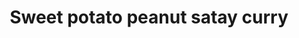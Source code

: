 ---
title: Sweet potato peanut satay curry
categories: dinner
featured_image: /images/recipes/sweetpotatopeanutsataycurry.jpeg
recipe:
  servings: 4
  ingredients_markdown: |-
    * 2 large sweet potatoes, peeled and chopped into chunks
    * 1 tbsp vegetable oil
    * 1 onion, finely chopped
    * 2 garlic cloves, crushed
    * 1 tsp dried chilli flakes
    * 2 heaped tsp mild curry powder
    * 2 tbsp tomato puree
    * 5 tbsp (70g) smooth peanut butter 
    * 400ml vegetable stock
    * 1 400g can chickpeas, drained and rinsed
    * Large handful of spinach
    * Juice of 1 lime
    * Sea salt & freshly ground black pepper
    * Handful fresh coriander
    * Serve with quinoa or rice

  directions_markdown: |-
    1. Preheat the oven to 180°C. Place the sweet potato on a baking tray and toss with oil. Roast for 30 mins, or until soft. 
    
    2. Heat the oil in a large frying pan over medium heat. Once hot, add the onion and fry gently for 7-8 minutes, until soft and translucent. Add the garlic, chilli flakes, curry powder, tomato puree, peanut butter and a little dash of stock. Give everything a good mix to create a paste, then fry for another minute or so, until the spices release their aromas.
    
    3. Gently add the chunks of roasted sweet potato into the pan along with the rest of the vegetable stock and the chickpeas. Mix well, season generously with salt and pepper, then bring to a simmer for 5 minutes to reduce the sauce slightly.

    4. Stir in the spinach and lime juice. Allow the spinach to wilt before removing the pan from the heat.

    5. Serve over rice or quinoa topped with fresh coriander.
---
